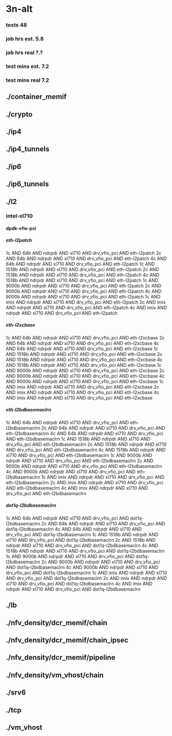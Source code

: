 # 3n-alt
### tests 48
### job hrs est. 5.8
### job hrs real ?.?
### test mins est. 7.2
### test mins real 7.2
## ./container_memif
## ./crypto
## ./ip4
## ./ip4_tunnels
## ./ip6
## ./ip6_tunnels
## ./l2
### intel-xl710
#### dpdk-vfio-pci
##### eth-l2patch
1c AND 64b AND ndrpdr AND xl710 AND drv_vfio_pci AND eth-l2patch
2c AND 64b AND ndrpdr AND xl710 AND drv_vfio_pci AND eth-l2patch
4c AND 64b AND ndrpdr AND xl710 AND drv_vfio_pci AND eth-l2patch
1c AND 1518b AND ndrpdr AND xl710 AND drv_vfio_pci AND eth-l2patch
2c AND 1518b AND ndrpdr AND xl710 AND drv_vfio_pci AND eth-l2patch
4c AND 1518b AND ndrpdr AND xl710 AND drv_vfio_pci AND eth-l2patch
1c AND 9000b AND ndrpdr AND xl710 AND drv_vfio_pci AND eth-l2patch
2c AND 9000b AND ndrpdr AND xl710 AND drv_vfio_pci AND eth-l2patch
4c AND 9000b AND ndrpdr AND xl710 AND drv_vfio_pci AND eth-l2patch
1c AND imix AND ndrpdr AND xl710 AND drv_vfio_pci AND eth-l2patch
2c AND imix AND ndrpdr AND xl710 AND drv_vfio_pci AND eth-l2patch
4c AND imix AND ndrpdr AND xl710 AND drv_vfio_pci AND eth-l2patch
##### eth-l2xcbase
1c AND 64b AND ndrpdr AND xl710 AND drv_vfio_pci AND eth-l2xcbase
2c AND 64b AND ndrpdr AND xl710 AND drv_vfio_pci AND eth-l2xcbase
4c AND 64b AND ndrpdr AND xl710 AND drv_vfio_pci AND eth-l2xcbase
1c AND 1518b AND ndrpdr AND xl710 AND drv_vfio_pci AND eth-l2xcbase
2c AND 1518b AND ndrpdr AND xl710 AND drv_vfio_pci AND eth-l2xcbase
4c AND 1518b AND ndrpdr AND xl710 AND drv_vfio_pci AND eth-l2xcbase
1c AND 9000b AND ndrpdr AND xl710 AND drv_vfio_pci AND eth-l2xcbase
2c AND 9000b AND ndrpdr AND xl710 AND drv_vfio_pci AND eth-l2xcbase
4c AND 9000b AND ndrpdr AND xl710 AND drv_vfio_pci AND eth-l2xcbase
1c AND imix AND ndrpdr AND xl710 AND drv_vfio_pci AND eth-l2xcbase
2c AND imix AND ndrpdr AND xl710 AND drv_vfio_pci AND eth-l2xcbase
4c AND imix AND ndrpdr AND xl710 AND drv_vfio_pci AND eth-l2xcbase
##### eth-l2bdbasemaclrn
1c AND 64b AND ndrpdr AND xl710 AND drv_vfio_pci AND eth-l2bdbasemaclrn
2c AND 64b AND ndrpdr AND xl710 AND drv_vfio_pci AND eth-l2bdbasemaclrn
4c AND 64b AND ndrpdr AND xl710 AND drv_vfio_pci AND eth-l2bdbasemaclrn
1c AND 1518b AND ndrpdr AND xl710 AND drv_vfio_pci AND eth-l2bdbasemaclrn
2c AND 1518b AND ndrpdr AND xl710 AND drv_vfio_pci AND eth-l2bdbasemaclrn
4c AND 1518b AND ndrpdr AND xl710 AND drv_vfio_pci AND eth-l2bdbasemaclrn
1c AND 9000b AND ndrpdr AND xl710 AND drv_vfio_pci AND eth-l2bdbasemaclrn
2c AND 9000b AND ndrpdr AND xl710 AND drv_vfio_pci AND eth-l2bdbasemaclrn
4c AND 9000b AND ndrpdr AND xl710 AND drv_vfio_pci AND eth-l2bdbasemaclrn
1c AND imix AND ndrpdr AND xl710 AND drv_vfio_pci AND eth-l2bdbasemaclrn
2c AND imix AND ndrpdr AND xl710 AND drv_vfio_pci AND eth-l2bdbasemaclrn
4c AND imix AND ndrpdr AND xl710 AND drv_vfio_pci AND eth-l2bdbasemaclrn
##### dot1q-l2bdbasemaclrn
1c AND 64b AND ndrpdr AND xl710 AND drv_vfio_pci AND dot1q-l2bdbasemaclrn
2c AND 64b AND ndrpdr AND xl710 AND drv_vfio_pci AND dot1q-l2bdbasemaclrn
4c AND 64b AND ndrpdr AND xl710 AND drv_vfio_pci AND dot1q-l2bdbasemaclrn
1c AND 1518b AND ndrpdr AND xl710 AND drv_vfio_pci AND dot1q-l2bdbasemaclrn
2c AND 1518b AND ndrpdr AND xl710 AND drv_vfio_pci AND dot1q-l2bdbasemaclrn
4c AND 1518b AND ndrpdr AND xl710 AND drv_vfio_pci AND dot1q-l2bdbasemaclrn
1c AND 9000b AND ndrpdr AND xl710 AND drv_vfio_pci AND dot1q-l2bdbasemaclrn
2c AND 9000b AND ndrpdr AND xl710 AND drv_vfio_pci AND dot1q-l2bdbasemaclrn
4c AND 9000b AND ndrpdr AND xl710 AND drv_vfio_pci AND dot1q-l2bdbasemaclrn
1c AND imix AND ndrpdr AND xl710 AND drv_vfio_pci AND dot1q-l2bdbasemaclrn
2c AND imix AND ndrpdr AND xl710 AND drv_vfio_pci AND dot1q-l2bdbasemaclrn
4c AND imix AND ndrpdr AND xl710 AND drv_vfio_pci AND dot1q-l2bdbasemaclrn
## ./lb
## ./nfv_density/dcr_memif/chain
## ./nfv_density/dcr_memif/chain_ipsec
## ./nfv_density/dcr_memif/pipeline
## ./nfv_density/vm_vhost/chain
## ./srv6
## ./tcp
## ./vm_vhost
